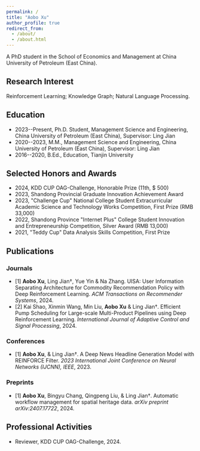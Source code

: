```yaml
---
permalink: /
title: "Aobo Xu"
author_profile: true
redirect_from: 
  - /about/
  - /about.html
---
```


A PhD student in the School of Economics and Management at China University of Petroleum (East China). 

## Research Interest

Reinforcement Learning; Knowledge Graph; Natural Language Processing.

## Education

- 2023--Present, Ph.D. Student, Management Science and Engineering, China University of Petroleum (East China), Supervisor: Ling Jian
- 2020--2023, M.M., Management Science and Engineering, China University of Petroleum (East China), Supervisor: Ling Jian
- 2016--2020, B.Ed., Education, Tianjin University

## Selected Honors and Awards

- 2024, KDD CUP OAG-Challenge, Honorable Prize (11th, \$ 500)
- 2023, Shandong Provincial Graduate Innovation Achievement Award
- 2023, "Challenge Cup" National College Student Extracurricular Academic Science and Technology Works Competition, First Prize (RMB 33,000)
- 2022, Shandong Province "Internet Plus" College Student Innovation and Entrepreneurship Competition, Silver Award (RMB 13,000)
- 2021, "Teddy Cup" Data Analysis Skills Competition, First Prize


## Publications

### Journals
- [1] **Aobo Xu**, Ling Jian†, Yue Yin & Na Zhang. UISA: User Information Separating Architecture for Commodity Recommendation Policy with Deep Reinforcement Learning. _ACM Transactions on
Recommender Systems_, 2024.
- [2] Kai Shao, Xinmin Wang, Min Liu, **Aobo Xu** & Ling Jian†. Efficient Pump Scheduling for Large-scale Multi-Product Pipelines using Deep Reinforcement Learning. _International Journal of Adaptive Control and Signal Processing_, 2024.

### Conferences
- [1] **Aobo Xu**, & Ling Jian†. A Deep News Headline Generation Model with REINFORCE Filter. _2023 International Joint Conference on Neural Networks (IJCNN), IEEE_, 2023.

### Preprints
- [1] **Aobo Xu**, Bingyu Chang, Qingpeng Liu, & Ling Jian†. Automatic workflow management for spatial heritage data. _arXiv preprint arXiv:2407.17722_, 2024.

## Professional Activities
- Reviewer, KDD CUP OAG-Challenge, 2024.



